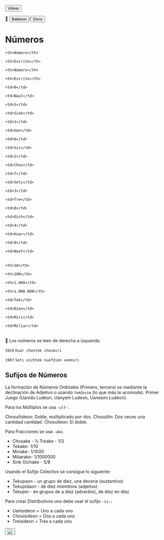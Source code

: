 <button class="button-82-pushable" role="button" onclick="history.back()">
  <span class="button-82-shadow"></span>
  <span class="button-82-edge"></span>
  <span class="button-82-front text">
  Volver
 </span> </button>

📂 <button class="button-16" role="button" onclick="location.href='../../index'">Balkeon</button>/<button class="button-16" role="button" onclick="location.href='../index'">Docs</button>

# Números

<table style="width:100%">

  <theader>

  <tr>

    <th>Número</th>

    <th>Escrito</th>

    <th>Número</th>

    <th>Escrito</th>

  </tr>

  </theader>

  <tbody>

  <tr>

    <td>0</td>

    <td>Naul</td>

    <td>5</td>

    <td>Sink</td>

  </tr>

   <tr>

    <td>1</td>

    <td>Uan</td>

    <td>6</td>

    <td>Sis</td>

  </tr>

  <tr>

    <td>2</td>

    <td>Chos</td>

    <td>7</td>

    <td>Seti</td>

  </tr>

  <tr>

    <td>3</td>

    <td>Tre</td>

    <td>8</td>

    <td>Oich</td>

  </tr>
  <tr>

    <td>4</td>

    <td>Kuar</td>

    <td>9</td>

    <td>Nuef</td>

  </tr>
  </tbody>
  </table>

<table style="width:100%">

  <theader>

  <tr>

    <th>10</th>

    <th>100</th>

    <th>1.000</th>

    <th>1.000.000</th>

  </tr>

  </theader>

  <tbody>

  <tr>

    <td>Tek</td>

    <td>Dien</td>

    <td>Miri</td>

    <td>Miliar</td>

  </tr>
  </tbody>
  </table>

👀 Los números se leen de derecha a izquierda.

`2024` `Kuar chostek chosmiri`

`1987` `Seti oichtek nuefdien uanmiri`


## Sufijos de Números 

La formación de Números Ordinales (Primero, tercero) es mediante la declinación de Adjetivo o usando `Yem`/`esim` (lo que más te acomode). Primer Juego (Uanidu Ludeon, Uanyem Ludeon, Uanesim Ludeon).

Para los Múltiplos se usa `-ult-`.

Chosultideon: Doble, multiplicado por dos.
Chosultin: Dos veces una cantidad
cantidad.
Chosulteon: El doble.

Para Fracciones se usa `-ake`.

- Chosake - ½ Treake - 1/3
- Tekake- 1/10
- Miriake- 1/1000
- Miliarake- 1/1000000
- Sink Oichake - 5/8

Usando el Sufijo Colectivo se consigue lo siguiente:

- Tekupaon - un grupo de diez, una decena
(sustantivo)
- Tekupidaon - de diez miembros (adjetivo)
- Tekupin - en grupos de a diez (adverbio), de diez en diez

Para crear Distributivos uno debe usar el sufijo `-is-`:

- Uanisideon = Uno a cada uno
- Chosisideon = Dos a cada uno
- Treisideon = Tres a cada uno

<button class="button-17" role="button" onclick="langRedirect('es')"><img src="https://img.icons8.com/?size=35&id=95094&format=png&color=000000"/></button> 
